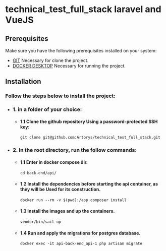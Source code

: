 # technical_test_full_stack laravel and VueJS

## Prerequisites

Make sure you have the following prerequisites installed on your system:

- [GIT](https://git-scm.com/) Necessary for clone the project.
- [DOCKER DESKTOP](https://docs.docker.com/compose/install/) Necessary for running the project.

## Installation

### Follow the steps below to install the project:

 - ### 1. in a folder of your choice:
    - #### 1.1 Clone the github repository Using a password-protected SSH key:
        ```
        git clone git@github.com:Artorys/technical_test_full_stack.git
        ```
- ### 2. In the root directory, run the follow commands:
    - #### 1.1 Enter in docker compose dir.
        ```
        cd back-end/api/
        ```
    - #### 1.2 Install the dependencies before starting the api container, as they will be Used for its construction.
        ```
        docker run --rm -v $(pwd):/app composer install
        ```
    - #### 1.3 Install the images and up the containers.
        ```
        vendor/bin/sail up
        ```
    - #### 1.4 Run and apply the migrations for postgres database.
        ```
        docker exec -it api-back-end_api-1 php artisan migrate
        ```
